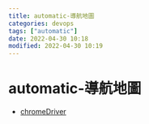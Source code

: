 ```yaml
---
title: automatic-導航地圖
categories: devops
tags: ["automatic"]
date: 2022-04-30 10:18
modified: 2022-04-30 10:19
---
```



# automatic-導航地圖
- [chromeDriver](chromeDriver.md)


